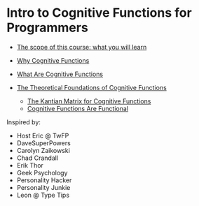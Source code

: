 # Intro to Cognitive Functions for Programmers

* [The scope of this course: what you will learn](scope.md)

* [Why Cognitive Functions](why_cogfuncs.md)

* [What Are Cognitive Functions](what_cogfuncs.md)

* [The Theoretical Foundations of Cognitive Functions](foundations.md)
    * [The Kantian Matrix for Cognitive Functions](matrix.md)
    * [Cognitive Functions Are Functional](cog_funcs_are_functional.md)



Inspired by:

* Host Eric @ TwFP
* DaveSuperPowers
* Carolyn Zaikowski
* Chad Crandall
* Erik Thor
* Geek Psychology
* Personality Hacker
* Personality Junkie
* Leon @ Type Tips
